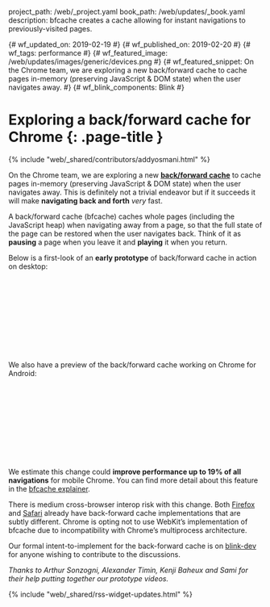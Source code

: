 project_path: /web/_project.yaml
book_path: /web/updates/_book.yaml
description: bfcache creates a cache allowing for instant navigations to previously-visited pages.

{# wf_updated_on: 2019-02-19 #}
{# wf_published_on: 2019-02-20 #}
{# wf_tags: performance #}
{# wf_featured_image: /web/updates/images/generic/devices.png #}
{# wf_featured_snippet: On the Chrome team, we are exploring a new back/forward cache to cache pages in-memory (preserving JavaScript & DOM state) when the user navigates away. #}
{# wf_blink_components: Blink #}

# Exploring a back/forward cache for Chrome {: .page-title }

{% include "web/_shared/contributors/addyosmani.html" %}

On the Chrome team, we are exploring a new **[back/forward cache](https://www.chromestatus.com/feature/5815270035685376)** to cache pages in-memory (preserving JavaScript & DOM state) when the user navigates away. This is definitely not a trivial endeavor but if it succeeds it will make **navigating back and forth** *very* fast. 

A back/forward cache (bfcache) caches whole pages (including the JavaScript heap) when navigating away from a page, so that the full state of the page can be restored when the user navigates back. Think of it as **pausing** a page when you leave it and **playing** it when you return.

Below is a first-look of an **early prototype** of back/forward cache in action on desktop:

<div class="video-wrapper-full-width">
  <iframe class="devsite-embedded-youtube-video" data-video-id="eusKoHPAWtU"
          data-autohide="1" data-showinfo="0" frameborder="0" allowfullscreen>
  </iframe>
</div>

We also have a preview of the back/forward cache working on Chrome for Android:

<div class="video-wrapper-full-width">
  <iframe class="devsite-embedded-youtube-video" data-video-id="cuPsdRckkF0"
          data-autohide="1" data-showinfo="0" frameborder="0" allowfullscreen>
  </iframe>
</div>

We estimate this change could **improve performance up to 19% of all navigations** for mobile Chrome. You can find more detail about this feature in the [bfcache explainer](https://docs.google.com/document/d/1mrgp7XzR16rd1xqFYOJgC1IP0NPLZFaRU5Ukj3-TlLw/edit#heading=h.d9wqdzopmdcf).

There is medium cross-browser interop risk with this change. Both [Firefox](https://developer.mozilla.org/en-US/docs/Archive/Misc_top_level/Working_with_BFCache) and [Safari](https://webkit.org/blog/427/webkit-page-cache-i-the-basics/) already have back-forward cache implementations that are subtly different. Chrome is opting not to use WebKit’s implementation of bfcache due to incompatibility with Chrome’s multiprocess architecture.

Our formal intent-to-implement for the back-forward cache is on [blink-dev](https://groups.google.com/a/chromium.org/forum/#!msg/blink-dev/OVROmzNUng0/1gTmi-I3EQAJ) for anyone wishing to contribute to the discussions.

*Thanks to Arthur Sonzogni, Alexander Timin, Kenji Baheux and Sami for their help putting together our prototype videos.*

{% include "web/_shared/rss-widget-updates.html" %}